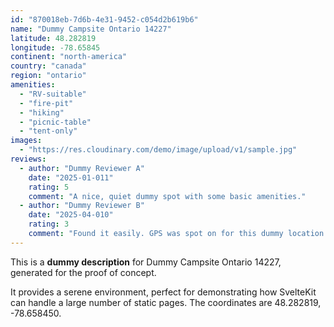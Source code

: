 ```yaml
---
id: "870018eb-7d6b-4e31-9452-c054d2b619b6"
name: "Dummy Campsite Ontario 14227"
latitude: 48.282819
longitude: -78.65845
continent: "north-america"
country: "canada"
region: "ontario"
amenities:
  - "RV-suitable"
  - "fire-pit"
  - "hiking"
  - "picnic-table"
  - "tent-only"
images:
  - "https://res.cloudinary.com/demo/image/upload/v1/sample.jpg"
reviews:
  - author: "Dummy Reviewer A"
    date: "2025-01-011"
    rating: 5
    comment: "A nice, quiet dummy spot with some basic amenities."
  - author: "Dummy Reviewer B"
    date: "2025-04-010"
    rating: 3
    comment: "Found it easily. GPS was spot on for this dummy location."
---
```


This is a **dummy description** for Dummy Campsite Ontario 14227, generated for the proof of concept.

It provides a serene environment, perfect for demonstrating how SvelteKit can handle a large number of static pages. The coordinates are 48.282819, -78.658450.
